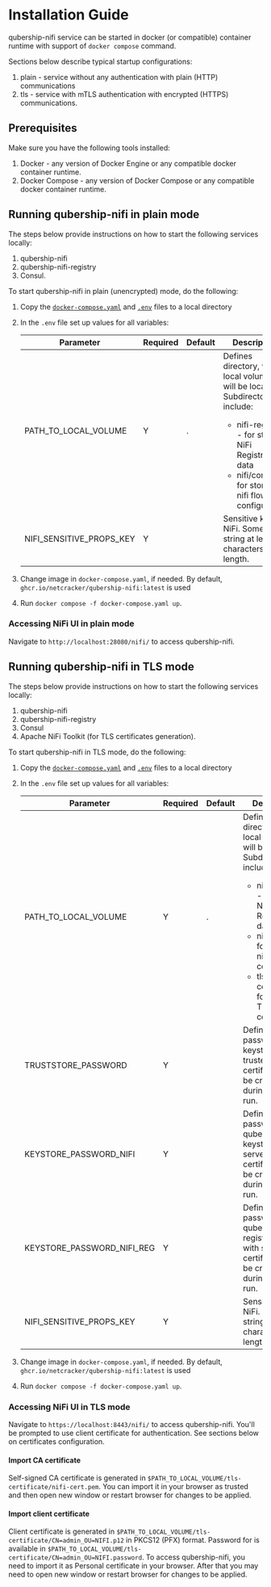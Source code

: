 # Installation Guide

qubership-nifi service can be started in docker (or compatible) container runtime with support of `docker compose` command.

Sections below describe typical startup configurations:
1. plain - service without any authentication with plain (HTTP) communications
2. tls - service with mTLS authentication with encrypted (HTTPS) communications.

## Prerequisites

Make sure you have the following tools installed:
1. Docker - any version of Docker Engine or any compatible docker container runtime.
2. Docker Compose - any version of Docker Compose or any compatible docker container runtime.

## Running qubership-nifi in plain mode

The steps below provide instructions on how to start the following services locally:
1. qubership-nifi
2. qubership-nifi-registry
3. Consul.

To start qubership-nifi in plain (unencrypted) mode, do the following:
1. Copy the [`docker-compose.yaml`](../dev/plain/docker-compose.yml) and [`.env`](../dev/plain/.env) files to a local directory
2. In the `.env` file set up values for all variables:

   | Parameter                  | Required | Default | Description                                                                                                                                                                                                 |
   |----------------------------|----------|---------|-------------------------------------------------------------------------------------------------------------------------------------------------------------------------------------------------------------|
   | PATH_TO_LOCAL_VOLUME       | Y        | .       | Defines directory, where local volumes will be located. Subdirectories include:<ul><li>nifi-registry/ - for storing NiFi Registry's data</li><li>nifi/conf/ - for storing nifi flow configuration</li></ul> |
   | NIFI_SENSITIVE_PROPS_KEY   | Y        |         | Sensitive key for NiFi. Some string at least 12 characters in length.                                                                                                                                       |

3. Change image in `docker-compose.yaml`, if needed. By default, `ghcr.io/netcracker/qubership-nifi:latest` is used
4. Run `docker compose -f docker-compose.yaml up`.

### Accessing NiFi UI in plain mode

Navigate to `http://localhost:28080/nifi/` to access qubership-nifi.

## Running qubership-nifi in TLS mode

The steps below provide instructions on how to start the following services locally:
1. qubership-nifi
2. qubership-nifi-registry
3. Consul
4. Apache NiFi Toolkit (for TLS certificates generation).

To start qubership-nifi in TLS mode, do the following:
1. Copy the [`docker-compose.yaml`](../dev/tls/docker-compose.yml) and [`.env`](../dev/tls/.env) files to a local directory
2. In the `.env` file set up values for all variables:

    | Parameter                  | Required | Default | Description                                                                                                                                                                                                                                                          |
    |----------------------------|----------|---------|----------------------------------------------------------------------------------------------------------------------------------------------------------------------------------------------------------------------------------------------------------------------|
    | PATH_TO_LOCAL_VOLUME       | Y        | .       | Defines directory, where local volumes will be located. Subdirectories include:<ul><li>nifi-registry/ - for storing NiFi Registry's data</li><li>nifi/conf/ - for storing nifi flow configuration</li><li>tls-certificate/ - for storing TLS certificates</li></ul>  |
    | TRUSTSTORE_PASSWORD        | Y        |         | Defines password for keystore with trusted certificates. It'll be created during the first run.                                                                                                                                                                      |
    | KEYSTORE_PASSWORD_NIFI     | Y        |         | Defines password for qubership-nifi keystore with server certificates. It'll be created during the first run.                                                                                                                                                        |
    | KEYSTORE_PASSWORD_NIFI_REG | Y        |         | Defines password for qubership-nifi-registry keystore with server certificates. It'll be created during the first run.                                                                                                                                               |
    | NIFI_SENSITIVE_PROPS_KEY   | Y        |         | Sensitive key for NiFi. Some string at least 12 characters in length.                                                                                                                                                                                                |

3. Change image in `docker-compose.yaml`, if needed. By default, `ghcr.io/netcracker/qubership-nifi:latest` is used
4. Run `docker compose -f docker-compose.yaml up`.

### Accessing NiFi UI in TLS mode

Navigate to `https://localhost:8443/nifi/` to access qubership-nifi.
You'll be prompted to use client certificate for authentication.
See sections below on certificates configuration.

#### Import CA certificate

Self-signed CA certificate is generated in `$PATH_TO_LOCAL_VOLUME/tls-certificate/nifi-cert.pem`.
You can import it in your browser as trusted and then open new window or restart browser for changes to be applied.

#### Import client certificate

Client certificate is generated in `$PATH_TO_LOCAL_VOLUME/tls-certificate/CN=admin_OU=NIFI.p12` in PKCS12 (PFX) format.
Password for is available in `$PATH_TO_LOCAL_VOLUME/tls-certificate/CN=admin_OU=NIFI.password`.
To access qubership-nifi, you need to import it as Personal certificate in your browser.
After that you may need to open new window or restart browser for changes to be applied.
